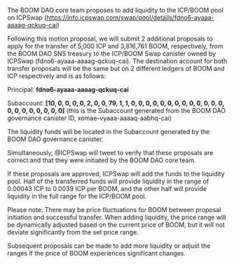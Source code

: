 The BOOM DAO core team proposes to add liquidity to the ICP/BOOM pool on ICPSwap (https://info.icpswap.com/swap/pool/details/fdno6-ayaaa-aaaag-qckuq-cai)

Following this motion proposal, we will submit 2 additional proposals to apply for the transfer of 5,000 ICP and 3,816,761 BOOM, respectively, from the BOOM DAO SNS treasury to the ICP/BOOM Swap canister owned by ICPSwap (fdno6-ayaaa-aaaag-qckuq-cai). The destination account for both transfer proposals will be the same but on 2 different ledgers of BOOM and ICP respectively and is as follows:

Principal: **fdno6-ayaaa-aaaag-qckuq-cai**

Subaccount: **[10, 0, 0, 0, 0, 2, 0, 0, 79, 1, 1, 0, 0, 0, 0, 0, 0, 0, 0, 0, 0, 0, 0, 0, 0, 0, 0, 0, 0, 0, 0, 0]** (this is the Subaccount generated from the BOOM DAO governance canister ID, xomae-vyaaa-aaaaq-aabhq-cai)

The liquidity funds will be located in the Subaccount generated by the BOOM DAO governance canister. 

Simultaneously, @ICPSwap will tweet to verify that these proposals are correct and that they were initiated by the BOOM DAO core team.

If these proposals are approved, ICPSwap will add the funds to the liquidity pool. Half of the transferred funds will provide liquidity in the range of 0.00043 ICP to 0.0039 ICP per BOOM, and the other half will provide liquidity in the full range for the ICP/BOOM pool.

Please note: There may be price fluctuations for BOOM between proposal initiation and successful transfer. When adding liquidity, the price range will be dynamically adjusted based on the current price of BOOM, but it will not deviate significantly from the set price range.

Subsequent proposals can be made to add more liquidity or adjust the ranges if the price of BOOM experiences significant changes.
